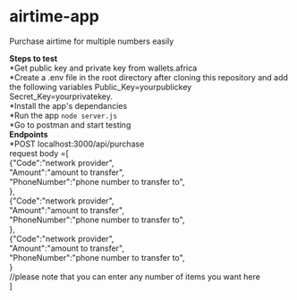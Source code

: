 # airtime-app
Purchase airtime for multiple numbers easily

**Steps to test**<br>
*Get public key and private key from wallets.africa<br>
*Create a .env file in the root directory after cloning this repository and add the following variables Public_Key=yourpublickey Secret_Key=yourprivatekey.<br>
*Install the app's dependancies<br>
*Run the app <code>node server.js</code><br>
*Go to postman and start testing<br>
**Endpoints**<br>
*POST localhost:3000/api/purchase<br>
request body =[<br>
  {"Code":"network provider",<br>
  "Amount":"amount to transfer",<br>
  "PhoneNumber":"phone number to transfer to",<br>
  },<br>
  {"Code":"network provider",<br>
  "Amount":"amount to transfer",<br>
  "PhoneNumber":"phone number to transfer to",<br>
  },<br>
  {"Code":"network provider",<br>
  "Amount":"amount to transfer",<br>
  "PhoneNumber":"phone number to transfer to",<br>
  }<br>
  //please note that you can enter any number of items you want here<br>
]
